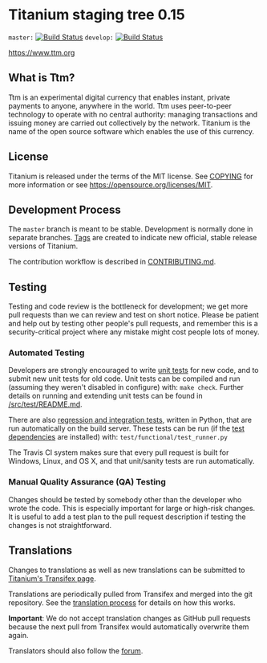 Titanium staging tree 0.15
===========================

`master:` [![Build Status](https://travis-ci.org/ttmpay/ttm.svg?branch=master)](https://travis-ci.org/ttmpay/ttm) `develop:` [![Build Status](https://travis-ci.org/ttmpay/ttm.svg?branch=develop)](https://travis-ci.org/ttmpay/ttm/branches)

https://www.ttm.org


What is Ttm?
-------------

Ttm is an experimental digital currency that enables instant, private
payments to anyone, anywhere in the world. Ttm uses peer-to-peer technology
to operate with no central authority: managing transactions and issuing money
are carried out collectively by the network. Titanium is the name of the open
source software which enables the use of this currency.



License
-------

Titanium is released under the terms of the MIT license. See [COPYING](COPYING) for more
information or see https://opensource.org/licenses/MIT.

Development Process
-------------------

The `master` branch is meant to be stable. Development is normally done in separate branches.
[Tags](https://github.com/ttmpay/ttm/tags) are created to indicate new official,
stable release versions of Titanium.

The contribution workflow is described in [CONTRIBUTING.md](CONTRIBUTING.md).

Testing
-------

Testing and code review is the bottleneck for development; we get more pull
requests than we can review and test on short notice. Please be patient and help out by testing
other people's pull requests, and remember this is a security-critical project where any mistake might cost people
lots of money.

### Automated Testing

Developers are strongly encouraged to write [unit tests](src/test/README.md) for new code, and to
submit new unit tests for old code. Unit tests can be compiled and run
(assuming they weren't disabled in configure) with: `make check`. Further details on running
and extending unit tests can be found in [/src/test/README.md](/src/test/README.md).

There are also [regression and integration tests](/test), written
in Python, that are run automatically on the build server.
These tests can be run (if the [test dependencies](/test) are installed) with: `test/functional/test_runner.py`

The Travis CI system makes sure that every pull request is built for Windows, Linux, and OS X, and that unit/sanity tests are run automatically.

### Manual Quality Assurance (QA) Testing

Changes should be tested by somebody other than the developer who wrote the
code. This is especially important for large or high-risk changes. It is useful
to add a test plan to the pull request description if testing the changes is
not straightforward.

Translations
------------

Changes to translations as well as new translations can be submitted to
[Titanium's Transifex page](https://www.transifex.com/projects/p/ttm/).

Translations are periodically pulled from Transifex and merged into the git repository. See the
[translation process](doc/translation_process.md) for details on how this works.

**Important**: We do not accept translation changes as GitHub pull requests because the next
pull from Transifex would automatically overwrite them again.

Translators should also follow the [forum](https://www.ttm.org/forum/topic/ttm-worldwide-collaboration.88/).
